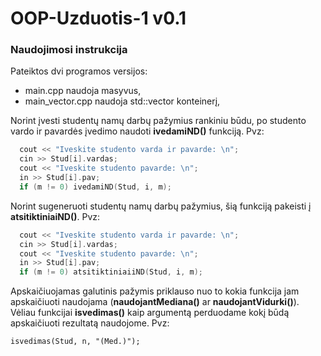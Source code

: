 # OOP-Uzduotis-1 v0.1

### Naudojimosi instrukcija

Pateiktos dvi programos versijos:
- main.cpp naudoja masyvus,
- main_vector.cpp naudoja std::vector konteinerį,

Norint įvesti studentų namų darbų pažymius rankiniu būdu, po studento vardo ir pavardės įvedimo naudoti **ivedamiND()** funkciją. Pvz:
```c++
  cout << "Iveskite studento varda ir pavarde: \n";
  cin >> Stud[i].vardas;
  cout << "Iveskite studento pavarde: \n";
  in >> Stud[i].pav;
  if (m != 0) ivedamiND(Stud, i, m);
```

Norint sugeneruoti studentų namų darbų pažymius, šią funkciją pakeisti į **atsitiktiniaiND()**. Pvz:
```c++
  cout << "Iveskite studento varda ir pavarde: \n";
  cin >> Stud[i].vardas;
  cout << "Iveskite studento pavarde: \n";
  in >> Stud[i].pav;
  if (m != 0) atsitiktiniaiiND(Stud, i, m);
```

Apskaičiuojamas galutinis pažymis priklauso nuo to kokia funkcija jam apskaičiuoti naudojama (**naudojantMediana()** ar **naudojantVidurki()**).
Vėliau funkcijai **isvedimas()** kaip argumentą perduodame kokį būdą apskaičiuoti rezultatą naudojome. Pvz:

```c+++
isvedimas(Stud, n, "(Med.)");
```
